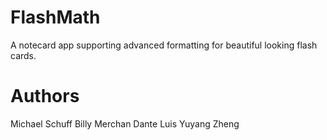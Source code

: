 # FlashMath

A notecard app supporting advanced formatting for beautiful looking flash cards.

# Authors

Michael Schuff
Billy Merchan
Dante Luis
Yuyang Zheng